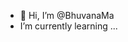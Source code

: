 - 👋 Hi, I’m @BhuvanaMa
-  I’m currently learning ...

<!---
BhuvanaMa/BhuvanaMa is a ✨ special ✨ repository because its `README.md` (this file) appears on your GitHub profile.
You can click the Preview link to take a look at your changes.
--->
